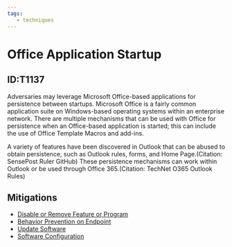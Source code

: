 ```yaml
---
tags:
   - techniques
---
```

# Office Application Startup
## ID:T1137
Adversaries may leverage Microsoft Office-based applications for persistence between startups. Microsoft Office is a fairly common application suite on Windows-based operating systems within an enterprise network. There are multiple mechanisms that can be used with Office for persistence when an Office-based application is started; this can include the use of Office Template Macros and add-ins.

A variety of features have been discovered in Outlook that can be abused to obtain persistence, such as Outlook rules, forms, and Home Page.(Citation: SensePost Ruler GitHub) These persistence mechanisms can work within Outlook or be used through Office 365.(Citation: TechNet O365 Outlook Rules)
## Mitigations
* [Disable or Remove Feature or Program](mitigations/M1042)
* [Behavior Prevention on Endpoint](mitigations/M1040)
* [Update Software](mitigations/M1051)
* [Software Configuration](mitigations/M1054)

